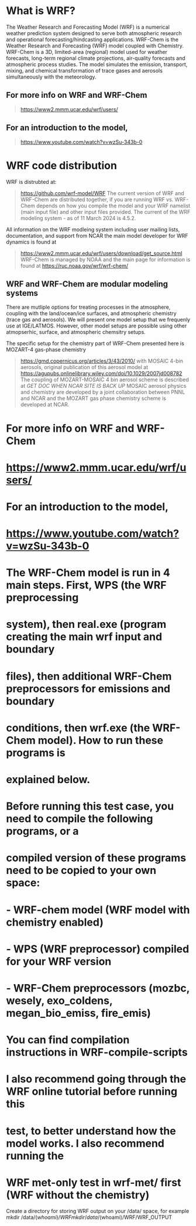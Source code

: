 # What is WRF?
The Weather Research and Forecasting Model (WRF) is a numerical weather prediction system designed to serve both atmospheric research and operational forecasting/hindcasting applications. WRF-Chem is the Weather Research and Forecasting (WRF) model coupled with Chemistry. WRF-Chem is a 3D, limited-area (regional) model used for weather forecasts,  long-term regional climate projections, air-quality forecasts and
 atmospheric process studies. The model simulates the emission, transport, mixing, and chemical transformation of trace gases and aerosols simultaneously with the meteorology.  

## For more info on WRF and WRF-Chem
>  https://www2.mmm.ucar.edu/wrf/users/
## For an introduction to the model,
>   https://www.youtube.com/watch?v=wzSu-343b-0

# WRF code distribution
WRF is distrubted at:
> https://github.com/wrf-model/WRF
The current version of WRF and WRF-Chem are distributed together, if you are running WRF vs. WRF-Chem depends on how you compile the model and your WRF namelist (main input file) and other input files provided.
The current of the WRF modeling system - as of 11 March 2024 is 4.5.2.  

All information on the WRF modleing system including user mailing lists, documentation, and support from NCAR the main model developer for WRF dynamics is found at
> https://www2.mmm.ucar.edu/wrf/users/download/get_source.html  
WRF-Chem is managed by NOAA and the main page for information is found at
>  https://ruc.noaa.gov/wrf/wrf-chem/ 

## WRF and WRF-Chem are modular modeling systems
There are mutliple options for treating processes in the atmosphere, coupling with the land/ocean/ice surfaces, and atmospheric chemistry (trace gas and aerosols).  We will present one model setup that we frequenly use at IGE/LATMOS.  However, other model setups are possible using other atmopserhic, surface, and atmospheric chemsitry setups.

The specific setup for the chemistry part of WRF-Chem presented here is MOZART-4 gas-phase chemistry
> https://gmd.copernicus.org/articles/3/43/2010/
with MOSAIC 4-bin aerosols, original publication of this aerosol model at
>  https://agupubs.onlinelibrary.wiley.com/doi/10.1029/2007jd008782
The coupling of MOZART-MOSAIC 4 bin aerosol scheme is described at
> *GET DOC WHEN NCAR SITE IS BACK UP*
MOSAIC aerosol physics and chemistry are developed by a joint collaboration between PNNL and NCAR and the MOZART gas phase chemistry scheme is developed at NCAR.



# For more info on WRF and WRF-Chem
# https://www2.mmm.ucar.edu/wrf/users/
# For an introduction to the model,
# https://www.youtube.com/watch?v=wzSu-343b-0
#
# The WRF-Chem model is run in 4 main steps. First, WPS (the WRF preprocessing
# system), then real.exe (program creating the main wrf input and boundary
# files), then additional WRF-Chem preprocessors for emissions and boundary
# conditions, then wrf.exe (the WRF-Chem model). How to run these programs is
# explained below.
#
# Before running this test case, you need to compile the following programs, or a
# compiled version of these programs need to be copied to your own space:
# - WRF-chem model (WRF model with chemistry enabled)
# - WPS (WRF preprocessor) compiled for your WRF version
# - WRF-Chem preprocessors (mozbc, wesely, exo_coldens, megan_bio_emiss, fire_emis)
# You can find compilation instructions in WRF-compile-scripts
#
# I also recommend going through the WRF online tutorial before running this
# test, to better understand how the model works. I also recommend running the
# WRF met-only test in wrf-met/ first (WRF without the chemistry)

Create a directory for storing WRF output on your /data/ space, for example
 mkdir /data/$(whoami)/WRF
 mkdir /data/$(whoami)/WRF/WRF_OUTPUT
